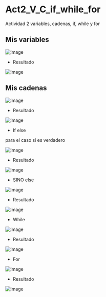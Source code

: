 # Act2_V_C_if_while_for
Actividad 2 variables, cadenas, if, while y for
## Mis variables
![image](https://github.com/user-attachments/assets/0dc90e8a-f3f0-446a-a9d3-c1a7c6ff84df)

- Resultado
  
![image](https://github.com/user-attachments/assets/bf8488ae-15de-4c05-b8a7-ab799202df6b)

## Mis cadenas
![image](https://github.com/user-attachments/assets/cfe5a1a6-8c9c-4571-a974-2669420b34f9)

- Resultado
  
![image](https://github.com/user-attachments/assets/6646afac-ef5b-48a5-a8ec-9d566857b5c5)

- If else
  
para el caso si es verdadero
  
![image](https://github.com/user-attachments/assets/0941c031-c06a-4ff9-8812-e32146e49cde)
  
- Resultado
  
![image](https://github.com/user-attachments/assets/758a164f-b533-4320-a6d7-c595c8e32a1d)

- SINO else
  
![image](https://github.com/user-attachments/assets/e88b9de8-b0d0-4a07-9c60-6a7141ed8931)

- Resultado
  
![image](https://github.com/user-attachments/assets/78e4a28d-0514-460c-84bc-73d4abac1f72)

- While

![image](https://github.com/user-attachments/assets/2e16c51f-4087-41a3-9e5c-20ad932e6c6e)

- Resultado

![image](https://github.com/user-attachments/assets/c48f05bd-852e-4a5b-9d93-c326ab09df8f)

- For
  
![image](https://github.com/user-attachments/assets/2bd6a8e0-22e3-42d4-b2ba-978d856cfa21)

- Resultado

![image](https://github.com/user-attachments/assets/a74214d2-1e64-454e-b96a-2bf43e12fbea)
